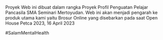 Proyek Web ini dibuat dalam rangka Proyek Profil Penguatan Pelajar Pancasila SMA Seminari Mertoyudan.
Web ini akan menjadi pengarah ke produk utama kami yaitu Brosur Online yang disebarkan pada saat Open House Petca 2023, 16 April 2023

#SalamMentalHealth
